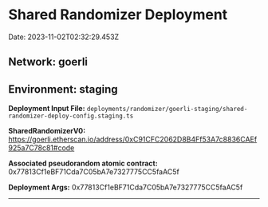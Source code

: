 
# Shared Randomizer Deployment

Date: 2023-11-02T02:32:29.453Z

## **Network:** goerli

## **Environment:** staging

**Deployment Input File:** `deployments/randomizer/goerli-staging/shared-randomizer-deploy-config.staging.ts`

**SharedRandomizerV0:** https://goerli.etherscan.io/address/0xC91CFC2062D8B4Ff53A7c8836CAEf925a7C78c81#code

**Associated pseudorandom atomic contract:** 0x77813Cf1eBF71Cda7C05bA7e7327775CC5faAC5f

**Deployment Args:** 0x77813Cf1eBF71Cda7C05bA7e7327775CC5faAC5f

---


